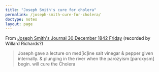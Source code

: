 ```yaml
---
title: "Joseph Smith's cure for cholera"
permalink: /joseph-smith-cure-for-cholera/
doctype: notes
layout: page
---
```


From [Joseph Smith's Journal 30 December 1842 Friday](http://www.josephsmithpapers.org/paper-summary/journal-december-1842-june-1844-book-1-21-december-1842-10-march-1843/22#full-transcript) (recorded by Willard Richards?)

> Joseph gave a lecture on med[ic]ine salt vinegar & pepper given internally. & plunging in the river when the parozyism [paroxysm] begin. will cure the Cholera
